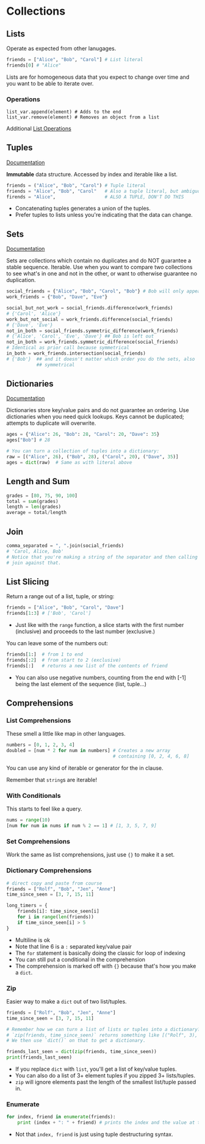 # Collections

## Lists

Operate as expected from other lanugages.

```python
friends = ["Alice", "Bob", "Carol"] # List literal
friends[0] # "Alice"
```

Lists are for homogeneous data that you expect to change over time and you want to be able to iterate over.

### Operations

```
list_var.append(element) # Adds to the end
list_var.remove(element) # Removes an object from a list
```

Additional [List Operations](https://docs.python.org/3/tutorial/datastructures.html#more-on-lists)

## Tuples

[Documentation](https://docs.python.org/3/tutorial/datastructures.html#tuples-and-sequences)

**Immutable** data structure.  Accessed by index and iterable like a list.  

```python
friends = ("Alice", "Bob", "Carol") # Tuple literal
friends = "Alice", "Bob", "Carol"   # Also a tuple literal, but ambiguous
firends = "Alice",                  # ALSO A TUPLE, DON'T DO THIS
```

* Concatenating tuples generates a union of the tuples.
* Prefer tuples to lists unless you're indicating that the data can change.

## Sets

[Documentation](https://docs.python.org/3/tutorial/datastructures.html#sets)

Sets are collections which contain no duplicates and do NOT guarantee a stable sequence.  Iterable.  Use when you want to compare two collections to see what's in one and not in the other, or want to otherwise guarantee no duplication.

```python
social_friends = {"Alice", "Bob", "Carol", "Bob"} # Bob will only appear once
work_friends = {"Bob", "Dave", "Eve"}

social_but_not_work = social_friends.difference(work_friends)
# {'Carol', 'Alice'}
work_but_not_social = work_friends.difference(social_friends)
# {'Dave', 'Eve'}
not_in_both = social_friends.symmetric_difference(work_friends)
# {'Alice', 'Carol', 'Eve', 'Dave'} ## Bob is left out
not_in_both = work_friends.symmetric_difference(social_friends)
# Identical as prior call because symmetrical
in_both = work_friends.intersection(social_friends)
# {'Bob'}  ## and it doesn't matter which order you do the sets, also 
           ## symmetrical
```

## Dictionaries

[Documentation](https://docs.python.org/3/tutorial/datastructures.html#dictionaries)

Dictionaries store key/value pairs and do not guarantee an ordering.  Use dictionaries when you need quick lookups.  Keys cannot be duplicated; attempts to duplicate will overwrite.

```python
ages = {"Alice": 26, "Bob": 28, "Carol": 20, "Dave": 35}
ages["Bob"] # 28

# You can turn a collection of tuples into a dictionary:
raw = [("Alice", 26), ("Bob", 28), ("Carol", 20), ("Dave", 35)]
ages = dict(raw)  # Same as with literal above
```



## Length and Sum

```python
grades = [80, 75, 90, 100]
total = sum(grades)
length = len(grades)
average = total/length
```


## Join

```python
comma_separated = ", ".join(social_friends)
# 'Carol, Alice, Bob'
# Notice that you're making a string of the separator and then calling
# join against that.
```

## List Slicing

Return a range out of a list, tuple, or string:

```python
friends = ["Alice", "Bob", "Carol", "Dave"]
friends[1:3] # ['Bob', 'Carol']
```

* Just like with the `range` function, a slice starts with the first number (inclusive) and proceeds to the last number (exclusive.)

You can leave some of the numbers out:

```python
friends[1:]  # from 1 to end
friends[:2]  # from start to 2 (exclusive)
friends[:]   # returns a new list of the contents of friend
```

* You can also use negative numbers, counting from the end with [-1] being the last element of the sequence (list, tuple...)

## Comprehensions

### List Comprehensions

These smell a little like map in other languages.

```python
numbers = [0, 1, 2, 3, 4]
doubled = [num * 2 for num in numbers] # Creates a new array
                                       # containing [0, 2, 4, 6, 8]
```

You can use any kind of iterable or generator for the in clause.

Remember that `string`s are iterable!

### With Conditionals

This starts to feel like a query.

```python
nums = range(10)
[num for num in nums if num % 2 == 1] # [1, 3, 5, 7, 9]
```

### Set Comprehensions

Work the same as list comprehensions, just use `{}` to make it a set.

### Dictionary Comprehensions

```python
# direct copy and paste from course
friends = ["Rolf", "Bob", "Jen", "Anne"]
time_since_seen = [3, 7, 15, 11]

long_timers = {
    friends[i]: time_since_seen[i]
    for i in range(len(friends))
    if time_since_seen[i] > 5
}
```

* Multiline is ok
* Note that line 6 is a `:` separated key/value pair
* The `for` statement is basically doing the classic for loop of indexing
* You can still put a conditional in the comprehension
* The comprehension is marked off with `{}` because that's how you make a `dict`.

### Zip

Easier way to make a `dict` out of two list/tuples.

```python
friends = ["Rolf", "Bob", "Jen", "Anne"]
time_since_seen = [3, 7, 15, 11]

# Remember how we can turn a list of lists or tuples into a dictionary?
# `zip(friends, time_since_seen)` returns something like [("Rolf", 3), ("Bob", 7)...]
# We then use `dict()` on that to get a dictionary.

friends_last_seen = dict(zip(friends, time_since_seen))
print(friends_last_seen)
```

* If you replace `dict` with `list`, you'll get a list of key/value tuples.
* You can also do a list of 3+ element tuples if you zipped 3+ lists/tuples.
* `zip` will ignore elements past the length of the smallest list/tuple passed in.

### Enumerate

```python
for index, friend in enumerate(friends):
    print (index + ": " + friend) # prints the index and the value at that index
```

* Not that `index, friend` is just using tuple destructuring syntax.

